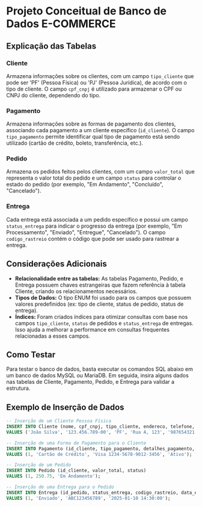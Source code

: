 # Projeto Conceitual de Banco de Dados E-COMMERCE

## Explicação das Tabelas

### Cliente
Armazena informações sobre os clientes, com um campo `tipo_cliente` que pode ser 'PF' (Pessoa Física) ou 'PJ' (Pessoa Jurídica), de acordo com o tipo de cliente. O campo `cpf_cnpj` é utilizado para armazenar o CPF ou CNPJ do cliente, dependendo do tipo.

### Pagamento
Armazena informações sobre as formas de pagamento dos clientes, associando cada pagamento a um cliente específico (`id_cliente`). O campo `tipo_pagamento` permite identificar qual tipo de pagamento está sendo utilizado (cartão de crédito, boleto, transferência, etc.).

### Pedido
Armazena os pedidos feitos pelos clientes, com um campo `valor_total` que representa o valor total do pedido e um campo `status` para controlar o estado do pedido (por exemplo, "Em Andamento", "Concluído", "Cancelado").

### Entrega
Cada entrega está associada a um pedido específico e possui um campo `status_entrega` para indicar o progresso da entrega (por exemplo, "Em Processamento", "Enviado", "Entregue", "Cancelado"). O campo `codigo_rastreio` contém o código que pode ser usado para rastrear a entrega.

## Considerações Adicionais

- **Relacionalidade entre as tabelas:** As tabelas Pagamento, Pedido, e Entrega possuem chaves estrangeiras que fazem referência à tabela Cliente, criando os relacionamentos necessários.
- **Tipos de Dados:** O tipo ENUM foi usado para os campos que possuem valores predefinidos (ex: tipo de cliente, status de pedido, status de entrega).
- **Índices:** Foram criados índices para otimizar consultas com base nos campos `tipo_cliente`, `status` de pedidos e `status_entrega` de entregas. Isso ajuda a melhorar a performance em consultas frequentes relacionadas a esses campos.

## Como Testar

Para testar o banco de dados, basta executar os comandos SQL abaixo em um banco de dados MySQL ou MariaDB. Em seguida, insira alguns dados nas tabelas de Cliente, Pagamento, Pedido, e Entrega para validar a estrutura.

## Exemplo de Inserção de Dados

```sql
-- Inserção de um Cliente Pessoa Física
INSERT INTO Cliente (nome, cpf_cnpj, tipo_cliente, endereco, telefone, email)
VALUES ('João Silva', '123.456.789-00', 'PF', 'Rua A, 123', '987654321', 'joao@exemplo.com');

-- Inserção de uma Forma de Pagamento para o Cliente
INSERT INTO Pagamento (id_cliente, tipo_pagamento, detalhes_pagamento, status)
VALUES (1, 'Cartão de Crédito', 'Visa 1234-5678-9012-3456', 'Ativo');

-- Inserção de um Pedido
INSERT INTO Pedido (id_cliente, valor_total, status)
VALUES (1, 250.75, 'Em Andamento');

-- Inserção de uma Entrega para o Pedido
INSERT INTO Entrega (id_pedido, status_entrega, codigo_rastreio, data_entrega)
VALUES (1, 'Enviado', 'ABC123456789', '2025-01-10 14:30:00');
```
